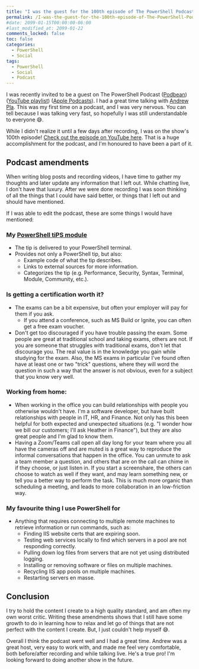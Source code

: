 ```yaml
---
title: "I was the guest for the 100th episode of The PowerShell Podcast!"
permalink: /I-was-the-guest-for-the-100th-episode-of-The-PowerShell-Podcast/
#date: 2099-01-15T00:00:00-06:00
#last_modified_at: 2099-01-22
comments_locked: false
toc: false
categories:
  - PowerShell
  - Social
tags:
  - PowerShell
  - Social
  - Podcast
---
```


I was recently invited to be a guest on The PowerShell Podcast ([Podbean](https://powershellpodcast.podbean.com/)) ([YouTube playlist](https://www.youtube.com/playlist?list=PL1mL90yFExsjUS8DRkzfLUcHds7vlxqgM)) ([Apple Podcasts](https://podcasts.apple.com/us/podcast/the-powershell-podcast/id1616048196)).
I had a great time talking with [Andrew Pla](https://twitter.com/AndrewPlaTech).
This was my first time on a podcast, and I was very nervous.
You can tell because I was talking very fast, so hopefully I was still understandable to everyone 😅.

While I didn't realize it until a few days after recording, I was on the show's 100th episode!
[Check out the episode on YouTube here](https://youtu.be/sBpm_R1MQ38?si=sEduyCx8ONY3NfNC).
That is a huge accomplishment for the podcast, and I'm honoured to have been a part of it.

## Podcast amendments

When writing blog posts and recording videos, I have time to gather my thoughts and later update any information that I left out.
While chatting live, I don't have that luxury.
After we were done recording I was soon thinking of all the things that I could have said better, or things that I left out and should have mentioned.

If I was able to edit the podcast, these are some things I would have mentioned:

### My [PowerShell tiPS module](https://github.com/deadlydog/PowerShell.tiPS)

- The tip is delivered to your PowerShell terminal.
- Provides not only a PowerShell tip, but also:
  - Example code of what the tip describes.
  - Links to external sources for more information.
  - Categorizes the tip (e.g. Performance, Security, Syntax, Terminal, Module, Community, etc.).

### Is getting a certification worth it?

- The exams can be a bit expensive, but often your employer will pay for them if you ask.
  - If you attend a conference, such as MS Build or Ignite, you can often get a free exam voucher.
- Don't get too discouraged if you have trouble passing the exam.
  Some people are great at traditional school and taking exams, others are not.
  If you are someone that struggles with traditional exams, don't let that discourage you.
  The real value is in the knowledge you gain while studying for the exam.
  Also, the MS exams in particular I've found often have at least one or two "trick" questions, where they will word the question in such a way that the answer is not obvious, even for a subject that you know very well.

### Working from home:

- When working in the office you can build relationships with people you otherwise wouldn't have.
  I'm a software developer, but have built relationships with people in IT, HR, and Finance.
  Not only has this been helpful for both expected and unexpected situations (e.g. "I wonder how we bill our customers; I'll ask Heather in Finance"), but they are also great people and I'm glad to know them.
- Having a Zoom/Teams call open all day long for your team where you all have the cameras off and are muted is a great way to reproduce the informal conversations that happen in the office.
  You can unmute to ask a team member a question, and others that are on the call can chime in if they choose, or just listen in.
  If you start a screenshare, the others can choose to watch as well if they want, and may learn something new, or tell you a better way to perform the task.
  This is much more organic than scheduling a meeting, and leads to more collaboration in an low-friction way.

### My favourite thing I use PowerShell for

- Anything that requires connecting to multiple remote machines to retrieve information or run commands, such as:
  - Finding IIS website certs that are expiring soon.
  - Testing web services locally to find which servers in a pool are not responding correctly.
  - Pulling down log files from servers that are not yet using distributed logging.
  - Installing or removing software or files on multiple machines.
  - Recycling IIS app pools on multiple machines.
  - Restarting servers en masse.

## Conclusion

I try to hold the content I create to a high quality standard, and am often my own worst critic.
Writing these amendments shows that I still have some growth to do in learning how to relax and let go of things that are not perfect with the content I create.
But, I just couldn't help myself 😅.

Overall I think the podcast went well and I had a great time.
Andrew was a great host, very easy to work with, and made me feel very comfortable, both before/after recording and while talking live.
He's a true pro!
I'm looking forward to doing another show in the future.
